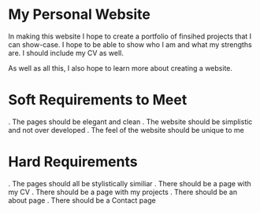 # My Personal Website

In making this website I hope to create a portfolio of finsihed projects that I can show-case. I hope to be able to show who I am and what my strengths are. I should include my CV as well.

As well as all this, I also hope to learn more about creating a website.

# Soft Requirements to Meet

. The pages should be elegant and clean
. The website should be simplistic and not over developed
. The feel of the website should be unique to me

# Hard Requirements

. The pages should all be stylistically similiar
. There should be a page with my CV
. There should be a page with my projects
. There should be an about page
. There should be a Contact page
